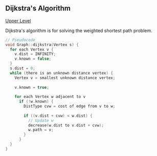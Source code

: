 ## Dijkstra's Algorithm

[Upper Level](README.md)

Dijkstra's algorithm is for solving the weighted shortest path problem.

```c++
// Pseudocode
void Graph::dijkstra(Vertex s) {
  for each Vertex v {
    v.dist = INFINITY;
    v.known = false;
  }
  s.dist = 0;
  while (there is an unknown distance vertex) {
    Vertex v = smallest unknown distance vertex;
    
    v.known = true;
    
    for each Vertex w adjacent to v
      if (!w.known) {
        DistType cvw = cost of edge from v to w;
        
        if ((v.dist + cvw) < w.dist) {
          // Update w
          decrease(w.dist to v.dist + cvw);
          w.path = v;
        }
      }
  }
}
```

